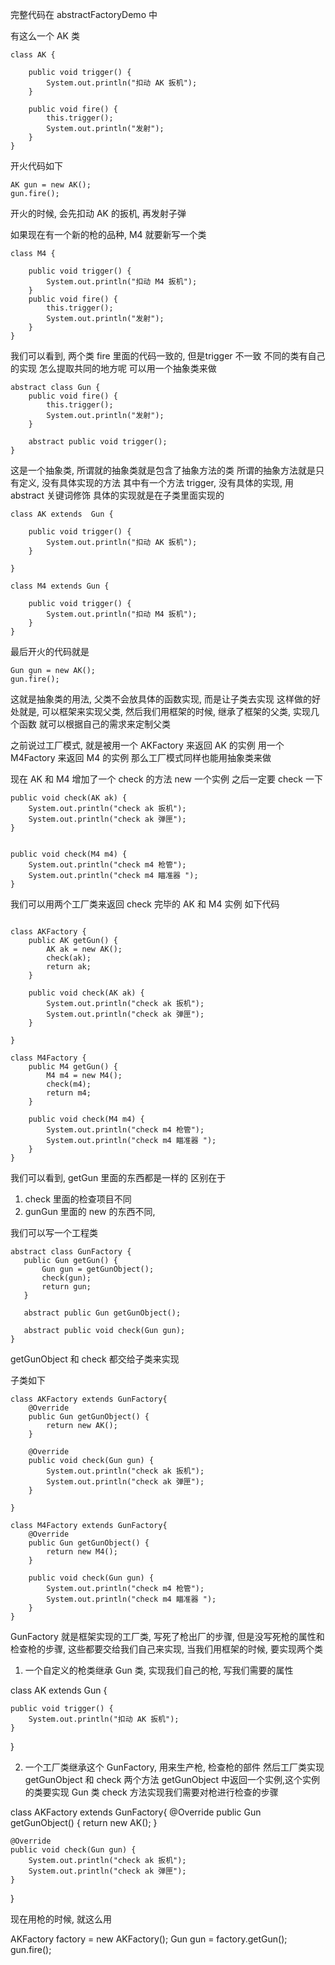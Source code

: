 完整代码在 abstractFactoryDemo 中

有这么一个 AK 类
```
class AK {

    public void trigger() {
        System.out.println("扣动 AK 扳机");
    }

    public void fire() {
        this.trigger();
        System.out.println("发射");
    }
}
```

开火代码如下
```
AK gun = new AK();
gun.fire();
```

开火的时候, 会先扣动 AK 的扳机, 再发射子弹



如果现在有一个新的枪的品种, M4
就要新写一个类

```
class M4 {

    public void trigger() {
        System.out.println("扣动 M4 扳机");
    }
    public void fire() {
        this.trigger();
        System.out.println("发射");
    }
}
```

我们可以看到, 两个类 fire 里面的代码一致的, 但是trigger 不一致
不同的类有自己的实现
怎么提取共同的地方呢
可以用一个抽象类来做

```
abstract class Gun {
    public void fire() {
        this.trigger();
        System.out.println("发射");
    }

    abstract public void trigger();
}
```

这是一个抽象类, 所谓就的抽象类就是包含了抽象方法的类
所谓的抽象方法就是只有定义, 没有具体实现的方法
其中有一个方法 trigger, 没有具体的实现, 用 abstract 关键词修饰
具体的实现就是在子类里面实现的

```
class AK extends  Gun {

    public void trigger() {
        System.out.println("扣动 AK 扳机");
    }

}

class M4 extends Gun {

    public void trigger() {
        System.out.println("扣动 M4 扳机");
    }
}
```


最后开火的代码就是

```
Gun gun = new AK();
gun.fire();
```

这就是抽象类的用法, 父类不会放具体的函数实现, 而是让子类去实现
这样做的好处就是, 可以框架来实现父类, 然后我们用框架的时候, 继承了框架的父类, 实现几个函数
就可以根据自己的需求来定制父类

之前说过工厂模式,
就是被用一个 AKFactory 来返回 AK 的实例
用一个 M4Factory 来返回 M4 的实例
那么工厂模式同样也能用抽象类来做

现在 AK 和 M4 增加了一个 check 的方法
new 一个实例 之后一定要 check 一下

```
public void check(AK ak) {
    System.out.println("check ak 扳机");
    System.out.println("check ak 弹匣");
}


public void check(M4 m4) {
    System.out.println("check m4 枪管");
    System.out.println("check m4 瞄准器 ");
}
```

我们可以用两个工厂类来返回 check 完毕的 AK 和 M4 实例
如下代码
```

class AKFactory {
    public AK getGun() {
        AK ak = new AK();
        check(ak);
        return ak;
    }

    public void check(AK ak) {
        System.out.println("check ak 扳机");
        System.out.println("check ak 弹匣");
    }

}

class M4Factory {
    public M4 getGun() {
        M4 m4 = new M4();
        check(m4);
        return m4;
    }

    public void check(M4 m4) {
        System.out.println("check m4 枪管");
        System.out.println("check m4 瞄准器 ");
    }
}
```

我们可以看到, getGun 里面的东西都是一样的
区别在于
 1. check 里面的检查项目不同
 2. gunGun 里面的 new 的东西不同,

 我们可以写一个工程类

 ```
abstract class GunFactory {
    public Gun getGun() {
        Gun gun = getGunObject();
        check(gun);
        return gun;
    }

    abstract public Gun getGunObject();

    abstract public void check(Gun gun);
}
 ```
getGunObject 和 check 都交给子类来实现


子类如下
```
class AKFactory extends GunFactory{
    @Override
    public Gun getGunObject() {
        return new AK();
    }

    @Override
    public void check(Gun gun) {
        System.out.println("check ak 扳机");
        System.out.println("check ak 弹匣");
    }

}

class M4Factory extends GunFactory{
    @Override
    public Gun getGunObject() {
        return new M4();
    }

    public void check(Gun gun) {
        System.out.println("check m4 枪管");
        System.out.println("check m4 瞄准器 ");
    }
}
```

GunFactory 就是框架实现的工厂类, 写死了枪出厂的步骤, 但是没写死枪的属性和检查枪的步骤, 这些都要交给我们自己来实现, 当我们用框架的时候, 要实现两个类

1. 一个自定义的枪类继承 Gun 类, 实现我们自己的枪, 写我们需要的属性

class AK extends  Gun {

    public void trigger() {
        System.out.println("扣动 AK 扳机");
    }

}

2. 一个工厂类继承这个 GunFactory, 用来生产枪, 检查枪的部件
然后工厂类实现 getGunObject 和 check 两个方法
getGunObject 中返回一个实例,这个实例的类要实现 Gun 类
check 方法实现我们需要对枪进行检查的步骤

class AKFactory extends GunFactory{
    @Override
    public Gun getGunObject() {
        return new AK();
    }

    @Override
    public void check(Gun gun) {
        System.out.println("check ak 扳机");
        System.out.println("check ak 弹匣");
    }
}

现在用枪的时候, 就这么用

AKFactory factory = new AKFactory();
Gun gun = factory.getGun();
gun.fire();
